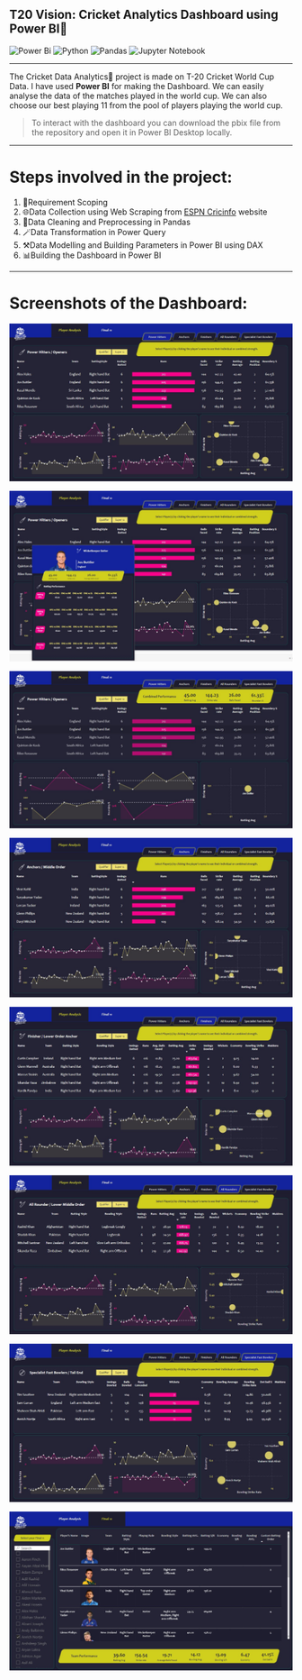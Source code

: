 ## T20 Vision: Cricket Analytics Dashboard using Power BI🏏

![Power Bi](https://img.shields.io/badge/power_bi-F2C811?style=for-the-badge&logo=powerbi&logoColor=black)
![Python](https://img.shields.io/badge/python-3670A0?style=for-the-badge&logo=python&logoColor=ffdd54)
![Pandas](https://img.shields.io/badge/pandas-%23150458.svg?style=for-the-badge&logo=pandas&logoColor=white)
![Jupyter Notebook](https://img.shields.io/badge/jupyter-%23FA0F00.svg?style=for-the-badge&logo=jupyter&logoColor=white)

---

The Cricket Data Analytics🏏 project is made on T-20 Cricket World Cup Data. I have used **Power BI** for making the Dashboard. We can easily analyse the data of the matches played in the world cup. We can also choose our best playing 11 from the pool of players playing the world cup. 

> To interact with the dashboard you can download the pbix file from the repository and open it in Power BI Desktop locally.

---

# Steps involved in the project:

1. 📝Requirement Scoping
2. 🌐Data Collection using Web Scraping from [ESPN Cricinfo](http://www.espn.in/cricket/) website
3. 🧹Data Cleaning and Preprocessing in Pandas
4. 🪄Data Transformation in Power Query
5. ⚒️Data Modelling and Building Parameters in Power BI using DAX
6. 📊Building the Dashboard in Power BI

---

# Screenshots of the Dashboard:

![power_hitters_and_openers](https://github.com/notramm/Cricket-World-Cup-Data-Analytics/blob/master/Screenshots/power_hitters_and_openers.jpg)

![hover_effect](https://github.com/notramm/Cricket-World-Cup-Data-Analytics/blob/master/Screenshots/hover_effect.jpg)

![individual_stats](https://github.com/notramm/Cricket-World-Cup-Data-Analytics/blob/master/Screenshots/individual_stats.jpg)

![anchors](https://github.com/notramm/Cricket-World-Cup-Data-Analytics/blob/master/Screenshots/anchors.jpg)

![finishers](https://github.com/notramm/Cricket-World-Cup-Data-Analytics/blob/master/Screenshots/finishers.jpg)

![all_rounders](https://github.com/notramm/Cricket-World-Cup-Data-Analytics/blob/master/Screenshots/all_rounders.jpg)

![fast_bowlers](https://github.com/notramm/Cricket-World-Cup-Data-Analytics/blob/master/Screenshots/fast_bowlers.jpg)

![pick_final_11](https://github.com/notramm/Cricket-World-Cup-Data-Analytics/blob/master/Screenshots/pick_final_11.jpg)
